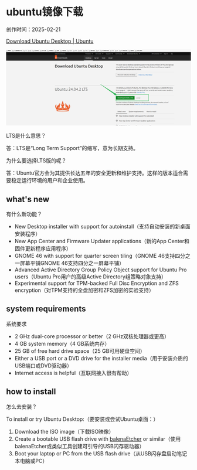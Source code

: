 # ubuntu镜像下载

创作时间：2025-02-21

[Download Ubuntu Desktop | Ubuntu](https://ubuntu.com/download/desktop)

![image-20250221190351470](demo01_2025_02_21.assets/image-20250221190351470.png)

LTS是什么意思？

答：LTS是“Long Term Support”的缩写，意为长期支持。

为什么要选择LTS版的呢？

答：Ubuntu官方会为其提供长达五年的安全更新和维护支持。这样的版本适合需要稳定运行环境的用户和企业使用。

## what's new

有什么新功能？

- New Desktop installer with support for autoinstall（支持自动安装的新桌面安装程序）
- New App Center and Firmware Updater applications（新的App Center和固件更新程序应用程序）
- GNOME 46 with support for quarter screen tiling（GNOME 46支持四分之一屏幕平铺GNOME 46支持四分之一屏幕平铺）
- Advanced Active Directory Group Policy Object support for Ubuntu Pro users（Ubuntu Pro用户的高级Active Directory组策略对象支持）
- Experimental support for TPM-backed Full Disc Encryption and ZFS encryption（对TPM支持的全盘加密和ZFS加密的实验支持）

## system requirements

系统要求

- 2 GHz dual-core processor or better（2 GHz双核处理器或更高）
- 4 GB system memory（4 GB系统内存）
- 25 GB of free hard drive space（25 GB可用硬盘空间）
- Either a USB port or a DVD drive for the installer media（用于安装介质的USB端口或DVD驱动器）
- Internet access is helpful（互联网接入很有帮助）



## how to install

怎么去安装？

To install or try Ubuntu Desktop:（要安装或尝试Ubuntu桌面：）

1. Download the ISO image（下载ISO映像）
2. Create a bootable USB flash drive with [balenaEtcher](https://etcher.balena.io/) or similar（使用balenaEtcher或类似工具创建可引导的USB闪存驱动器）
3. Boot your laptop or PC from the USB flash drive（从USB闪存盘启动笔记本电脑或PC）



